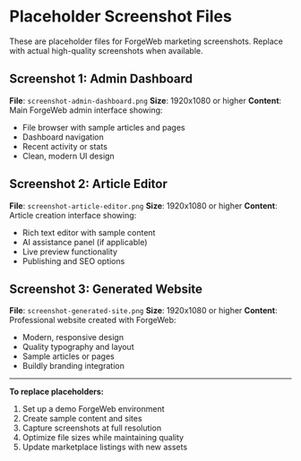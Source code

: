 # Placeholder Screenshot Files

These are placeholder files for ForgeWeb marketing screenshots. Replace with actual high-quality screenshots when available.

## Screenshot 1: Admin Dashboard
**File**: `screenshot-admin-dashboard.png`
**Size**: 1920x1080 or higher
**Content**: Main ForgeWeb admin interface showing:
- File browser with sample articles and pages
- Dashboard navigation
- Recent activity or stats
- Clean, modern UI design

## Screenshot 2: Article Editor  
**File**: `screenshot-article-editor.png`
**Size**: 1920x1080 or higher
**Content**: Article creation interface showing:
- Rich text editor with sample content
- AI assistance panel (if applicable)
- Live preview functionality
- Publishing and SEO options

## Screenshot 3: Generated Website
**File**: `screenshot-generated-site.png` 
**Size**: 1920x1080 or higher
**Content**: Professional website created with ForgeWeb:
- Modern, responsive design
- Quality typography and layout
- Sample articles or pages
- Buildly branding integration

---

**To replace placeholders:**
1. Set up a demo ForgeWeb environment
2. Create sample content and sites
3. Capture screenshots at full resolution
4. Optimize file sizes while maintaining quality
5. Update marketplace listings with new assets